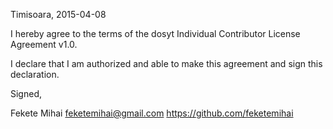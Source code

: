 Timisoara, 2015-04-08

I hereby agree to the terms of the dosyt Individual Contributor License
Agreement v1.0.

I declare that I am authorized and able to make this agreement and sign this
declaration.

Signed,

Fekete Mihai feketemihai@gmail.com https://github.com/feketemihai
